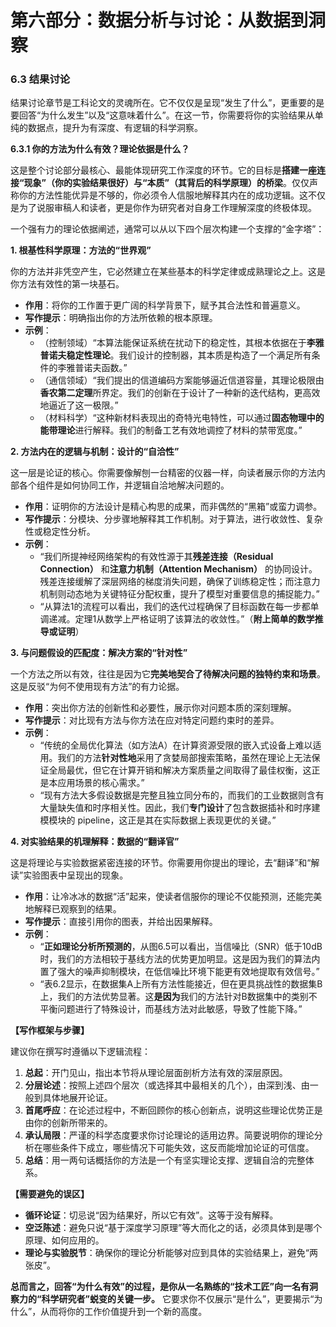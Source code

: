 # **第六部分：数据分析与讨论：从数据到洞察**

### **6.3 结果讨论**

结果讨论章节是工科论文的灵魂所在。它不仅仅是呈现“发生了什么”，更重要的是要回答“为什么发生”以及“这意味着什么”。在这一节，你需要将你的实验结果从单纯的数据点，提升为有深度、有逻辑的科学洞察。

**6.3.1 你的方法为什么有效？理论依据是什么？**

这是整个讨论部分最核心、最能体现研究工作深度的环节。它的目标是**搭建一座连接“现象”（你的实验结果很好）与“本质”（其背后的科学原理）的桥梁**。仅仅声称你的方法性能优异是不够的，你必须令人信服地解释其内在的成功逻辑。这不仅是为了说服审稿人和读者，更是你作为研究者对自身工作理解深度的终极体现。

一个强有力的理论依据阐述，通常可以从以下四个层次构建一个支撑的“金字塔”：

**1. 根基性科学原理：方法的“世界观”**

你的方法并非凭空产生，它必然建立在某些基本的科学定律或成熟理论之上。这是你方法有效性的第一块基石。

* **作用**：将你的工作置于更广阔的科学背景下，赋予其合法性和普遍意义。
* **写作提示**：明确指出你的方法所依赖的根本原理。
* **示例**：
  * （控制领域）“本算法能保证系统在扰动下的稳定性，其根本依据在于**李雅普诺夫稳定性理论**。我们设计的控制器，其本质是构造了一个满足所有条件的李雅普诺夫函数。”
  * （通信领域）“我们提出的信道编码方案能够逼近信道容量，其理论极限由**香农第二定理**所界定。我们的创新在于设计了一种新的迭代结构，更高效地逼近了这一极限。”
  * （材料科学）“这种新材料表现出的奇特光电特性，可以通过**固态物理中的能带理论**进行解释。我们的制备工艺有效地调控了材料的禁带宽度。”

**2. 方法内在的逻辑与机制：设计的“自洽性”**

这一层是论证的核心。你需要像解刨一台精密的仪器一样，向读者展示你的方法内部各个组件是如何协同工作，并逻辑自洽地解决问题的。

* **作用**：证明你的方法设计是精心构思的成果，而非偶然的“黑箱”或蛮力调参。
* **写作提示**：分模块、分步骤地解释其工作机制。对于算法，进行收敛性、复杂性或稳定性分析。
* **示例**：
  * “我们所提神经网络架构的有效性源于其**残差连接（Residual Connection）** 和**注意力机制（Attention Mechanism）** 的协同设计。残差连接缓解了深层网络的梯度消失问题，确保了训练稳定性；而注意力机制则动态地为关键特征分配权重，提升了模型对重要信息的捕捉能力。”
  * “从算法1的流程可以看出，我们的迭代过程确保了目标函数在每一步都单调递减。定理1从数学上严格证明了该算法的收敛性。”（**附上简单的数学推导或证明**）

**3. 与问题假设的匹配度：解决方案的“针对性”**

一个方法之所以有效，往往是因为它**完美地契合了待解决问题的独特约束和场景**。这是反驳“为何不使用现有方法”的有力论据。

* **作用**：突出你方法的创新性和必要性，展示你对问题本质的深刻理解。
* **写作提示**：对比现有方法与你方法在应对特定问题约束时的差异。
* **示例**：
  * “传统的全局优化算法（如方法A）在计算资源受限的嵌入式设备上难以适用。我们的方法**针对性地**采用了贪婪局部搜索策略，虽然在理论上无法保证全局最优，但它在计算开销和解决方案质量之间取得了最佳权衡，这正是本应用场景的核心需求。”
  * “现有方法大多假设数据是完整且独立同分布的，而我们的工业数据则含有大量缺失值和时序相关性。因此，我们**专门设计**了包含数据插补和时序建模模块的 pipeline，这正是其在实际数据上表现更优的关键。”

**4. 对实验结果的机理解释：数据的“翻译官”**

这是将理论与实验数据紧密连接的环节。你需要用你提出的理论，去“翻译”和“解读”实验图表中呈现出的现象。

* **作用**：让冷冰冰的数据“活”起来，使读者信服你的理论不仅能预测，还能完美地解释已观察到的结果。
* **写作提示**：直接引用你的图表，并给出因果解释。
* **示例**：
  * “**正如理论分析所预测的**，从图6.5可以看出，当信噪比（SNR）低于10dB时，我们的方法相较于基线方法的优势更加明显。这是因为我们的算法内置了强大的噪声抑制模块，在低信噪比环境下能更有效地提取有效信号。”
  * “表6.2显示，在数据集A上所有方法性能接近，但在更具挑战性的数据集B上，我们的方法优势显著。这**是因为**我们的方法针对B数据集中的类别不平衡问题进行了特殊设计，而基线方法对此敏感，导致了性能下降。”

**【写作框架与步骤】**

建议你在撰写时遵循以下逻辑流程：

1. **总起**：开门见山，指出本节将从理论层面剖析方法有效的深层原因。
2. **分层论述**：按照上述四个层次（或选择其中最相关的几个），由深到浅、由一般到具体地展开论证。
3. **首尾呼应**：在论述过程中，不断回顾你的核心创新点，说明这些理论优势正是由你的创新所带来的。
4. **承认局限**：严谨的科学态度要求你讨论理论的适用边界。简要说明你的理论分析在哪些条件下成立，哪些情况下可能失效，这反而能增加论证的可信度。
5. **总结**：用一两句话概括你的方法是一个有坚实理论支撑、逻辑自洽的完整体系。

**【需要避免的误区】**

* **循环论证**：切忌说“因为结果好，所以它有效”。这等于没有解释。
* **空泛陈述**：避免只说“基于深度学习原理”等大而化之的话，必须具体到是哪个原理、如何应用的。
* **理论与实验脱节**：确保你的理论分析能够对应到具体的实验结果上，避免“两张皮”。

**总而言之，回答“为什么有效”的过程，是你从一名熟练的“技术工匠”向一名有洞察力的“科学研究者”蜕变的关键一步。** 它要求你不仅展示“是什么”，更要揭示“为什么”，从而将你的工作价值提升到一个新的高度。
